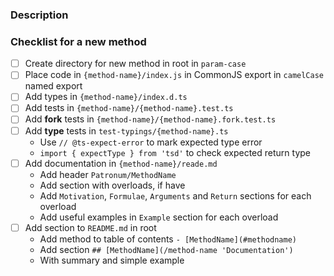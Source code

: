 ### Description

<!-- Why we should add this method? -->

### Checklist for a new method

- [ ] Create directory for new method in root in `param-case`
- [ ] Place code in `{method-name}/index.js` in CommonJS export in `camelCase` named export
- [ ] Add types in `{method-name}/index.d.ts`
- [ ] Add tests in `{method-name}/{method-name}.test.ts`
- [ ] Add **fork** tests in `{method-name}/{method-name}.fork.test.ts`
- [ ] Add **type** tests in `test-typings/{method-name}.ts`
  - Use `// @ts-expect-error` to mark expected type error
  - `import { expectType } from 'tsd'` to check expected return type
- [ ] Add documentation in `{method-name}/reade.md`
  - Add header `Patronum/MethodName`
  - Add section with overloads, if have
  - Add `Motivation`, `Formulae`, `Arguments` and `Return` sections for each overload
  - Add useful examples in `Example` section for each overload
- [ ] Add section to `README.md` in root
  - Add method to table of contents `- [MethodName](#methodname)`
  - Add section `## [MethodName](/method-name 'Documentation')`
  - With summary and simple example
